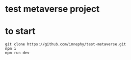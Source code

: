 # test metaverse project

# to start

```
git clone https://github.com/imnephy/test-metaverse.git
npm i
npm run dev
```
